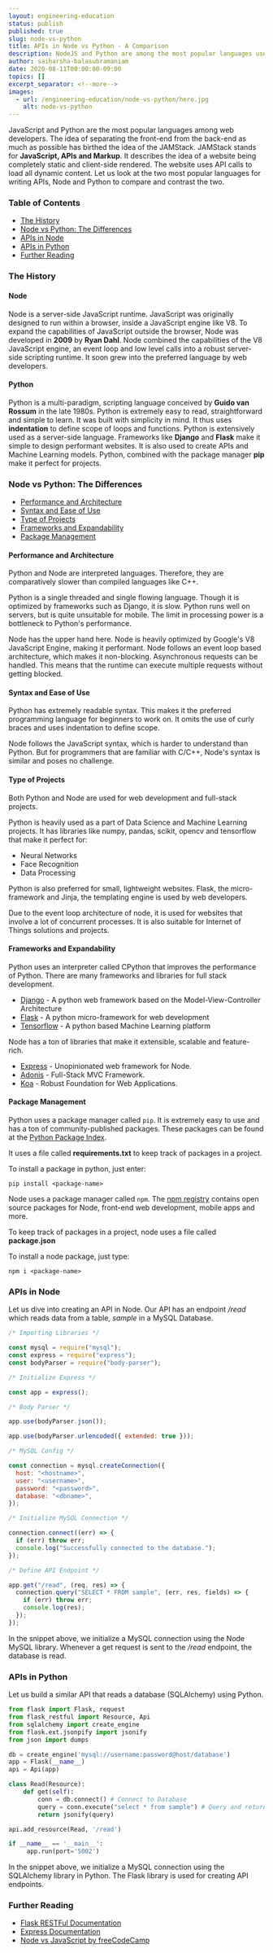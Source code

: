 ```yaml
---
layout: engineering-education
status: publish
published: true
slug: node-vs-python
title: APIs in Node vs Python - A Comparison
description: NodeJS and Python are among the most popular languages used to write APIs and backend services. Let's look at a comparison between the two most popular languages out there.
author: saiharsha-balasubramaniam
date: 2020-08-11T00:00:00-09:00
topics: []
excerpt_separator: <!--more-->
images:
  - url: /engineering-education/node-vs-python/hero.jpg
    alt: node-vs-python
---
```


JavaScript and Python are the most popular languages among web developers. The idea of separating the front-end from the back-end as much as possible has birthed the idea of the JAMStack. JAMStack stands for **JavaScript, APIs and Markup**. It describes the idea of a website being completely static and client-side rendered. The website uses API calls to load all dynamic content. Let us look at the two most popular languages for writing APIs, Node and Python to compare and contrast the two.

<!--more-->

### Table of Contents

- [The History](#the-history)
- [Node vs Python: The Differences](#node-vs-python:-the-differences)
- [APIs in Node](#apis-in-node)
- [APIs in Python](#apis-in-python)
- [Further Reading](#further-reading)

### The History

#### Node
Node is a server-side JavaScript runtime. JavaScript was originally designed to run within a browser, inside a JavaScript engine like V8. To expand the capabilities of JavaScript outside the browser, Node was developed in **2009** by **Ryan Dahl**. Node combined the capabilities of the V8 JavaScript engine, an event loop and low level calls into a robust server-side scripting runtime. It soon grew into the preferred language by web developers.

#### Python
Python is a multi-paradigm, scripting language conceived by **Guido van Rossum** in the late 1980s. Python is extremely easy to read, straightforward and simple to learn. It was built with simplicity in mind. It thus uses **indentation** to define scope of loops and functions. Python is extensively used as a server-side language. Frameworks like **Django** and **Flask** make it simple to design performant websites. It is also used to create APIs and Machine Learning models. Python, combined with the package manager **pip** make it perfect for projects.

### Node vs Python: The Differences
- [Performance and Architecture](#performance-and-architecture)
- [Syntax and Ease of Use](#syntax-and-ease-of-use)
- [Type of Projects](#type-of-projects)
- [Frameworks and Expandability](#frameworks-and-expandability)
- [Package Management](#package-management)

#### Performance and Architecture
Python and Node are interpreted languages. Therefore, they are comparatively slower than compiled languages like C++.

Python is a single threaded and single flowing language. Though it is optimized by frameworks such as Django, it is slow. Python runs well on servers, but is quite unsuitable for mobile. The limit in processing power is a bottleneck to Python's performance.

Node has the upper hand here. Node is heavily optimized by Google's V8 JavaScript Engine, making it performant. Node follows an event loop based architecture, which makes it non-blocking. Asynchronous requests can be handled. This means that the runtime can execute multiple requests without getting blocked.

#### Syntax and Ease of Use
Python has extremely readable syntax. This makes it the preferred programming language for beginners to work on. It omits the use of curly braces and uses indentation to define scope.

Node follows the JavaScript syntax, which is harder to understand than Python. But for programmers that are familiar with C/C++, Node's syntax is similar and poses no challenge.

#### Type of Projects
Both Python and Node are used for web development and full-stack projects.

Python is heavily used as a part of Data Science and Machine Learning projects. It has libraries like numpy, pandas, scikit, opencv and tensorflow that make it perfect for:

- Neural Networks
- Face Recognition
- Data Processing

Python is also preferred for small, lightweight websites. Flask, the micro-framework and Jinja, the templating engine is used by web developers.

Due to the event loop architecture of node, it is used for websites that involve a lot of concurrent processes. It is also suitable for Internet of Things solutions and projects.

#### Frameworks and Expandability
Python uses an interpreter called CPython that improves the performance of Python. There are many frameworks and libraries for full stack development.
- [Django](https://www.djangoproject.com/) - A python web framework based on the Model-View-Controller Architecture
- [Flask](https://flask.palletsprojects.com/en/1.1.x/) - A python micro-framework for web development
- [Tensorflow](https://www.tensorflow.org/) - A python based Machine Learning platform

Node has a ton of libraries that make it extensible, scalable and feature-rich.
- [Express](https://expressjs.com/) - Unopinionated web framework for Node.
- [Adonis](https://adonisjs.com/) - Full-Stack MVC Framework.
- [Koa](https://koajs.com/) - Robust Foundation for Web Applications.

#### Package Management
Python uses a package manager called `pip`. It is extremely easy to use and has a ton of community-published packages. These packages can be found at the [Python Package Index](https://pypi.org/).

It uses a file called **requirements.txt** to keep track of packages in a project.

To install a package in python, just enter:

```
pip install <package-name>
```

Node uses a package manager called `npm`. The [npm registry](https://www.npmjs.com/) contains open source packages for Node, front-end web development, mobile apps and more.

To keep track of packages in a project, node uses a file called **package.json**

To install a node package, just type:

```
npm i <package-name>
```

### APIs in Node

Let us dive into creating an API in Node. Our API has an endpoint _/read_ which reads data from a table, _sample_ in a MySQL Database.

```js
/* Importing Libraries */

const mysql = require("mysql");
const express = require("express");
const bodyParser = require("body-parser");

/* Initialize Express */

const app = express();

/* Body Parser */

app.use(bodyParser.json());

app.use(bodyParser.urlencoded({ extended: true }));

/* MySQL Config */

const connection = mysql.createConnection({
  host: "<hostname>",
  user: "<username>",
  password: "<password>",
  database: "<dbname>",
});

/* Initialize MySQL Connection */

connection.connect((err) => {
  if (err) throw err;
  console.log("Successfully connected to the database.");
});

/* Define API Endpoint */

app.get("/read", (req, res) => {
  connection.query("SELECT * FROM sample", (err, res, fields) => {
    if (err) throw err;
    console.log(res);
  });
});
```

In the snippet above, we initialize a MySQL connection using the Node MySQL library. Whenever a get request is sent to the _/read_ endpoint, the database is read.

### APIs in Python
Let us build a similar API that reads a database (SQLAlchemy) using Python.

```python
from flask import Flask, request
from flask_restful import Resource, Api
from sqlalchemy import create_engine
from flask.ext.jsonpify import jsonify
from json import dumps

db = create_engine('mysql://username:password@host/database')
app = Flask(__name__)
api = Api(app)

class Read(Resource):
    def get(self):
        conn = db.connect() # Connect to Database
        query = conn.execute("select * from sample") # Query and return json result
        return jsonify(query)

api.add_resource(Read, '/read')

if __name__ == '__main__':
     app.run(port='5002')
```

In the snippet above, we initialize a MySQL connection using the SQLAlchemy library in Python. The Flask library is used for creating API endpoints.

### Further Reading
- [Flask RESTFul Documentation](https://flask-restful.readthedocs.io/en/latest/)
- [Express Documentation](https://expressjs.com/en/api.html)
- [Node vs JavaScript by freeCodeCamp](https://www.freecodecamp.org/news/nodejs-vs-python-choosing-the-best-technology-to-develop-back-end-of-your-web-app/)
